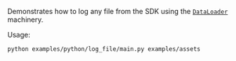 <!--[metadata]
title = "Log file"
tags = ["API example", "Loader"]
thumbnail = "https://static.rerun.io/log_file/d86e525cce547cd2dde8e2d7619c01bd3bbc861a/480w.png"
thumbnail_dimensions = [480, 480]
-->

Demonstrates how to log any file from the SDK using the [`DataLoader`](https://www.rerun.io/docs/howto/open-any-file) machinery.

Usage:
```bash
python examples/python/log_file/main.py examples/assets
```

